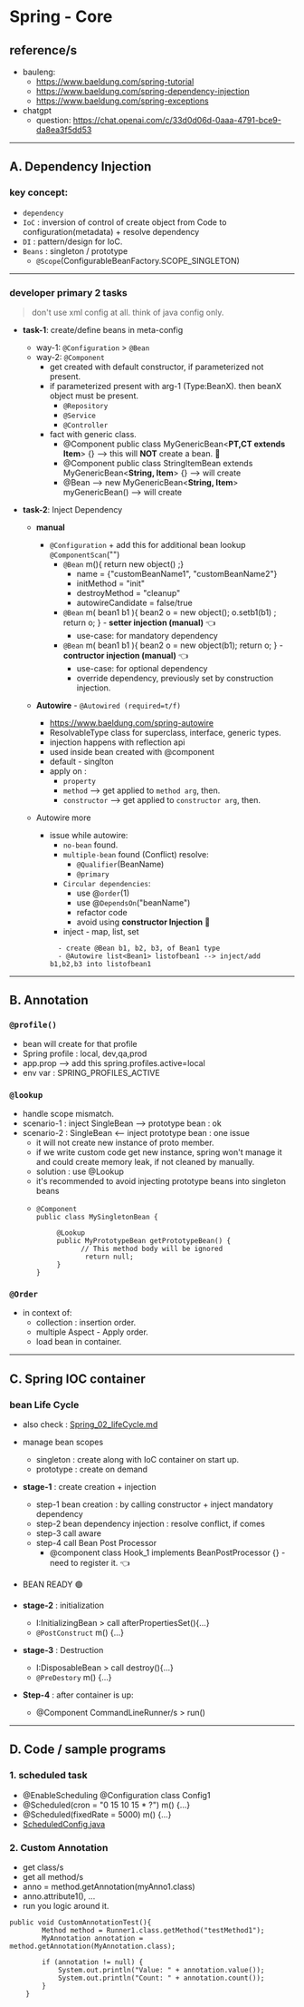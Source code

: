 # Spring - Core
## reference/s
- bauleng:
  - https://www.baeldung.com/spring-tutorial
  - https://www.baeldung.com/spring-dependency-injection
  - https://www.baeldung.com/spring-exceptions
- chatgpt 
  - question: https://chat.openai.com/c/33d0d06d-0aaa-4791-bce9-da8ea3f5dd53
---

## A. Dependency Injection
### key concept:
- `dependency`
- `IoC` : inversion of control of create object from Code to configuration(metadata) + resolve dependency
- `DI` : pattern/design for IoC.
- `Beans` : singleton / prototype 
  - `@Scope`(ConfigurableBeanFactory.SCOPE_SINGLETON)
--- 
### developer primary 2 tasks

> don't use xml config at all. think of java config only.

- **task-1**: create/define beans in meta-config 
  - way-1: `@Configuration` > `@Bean`
  - way-2: `@Component` 
    - get created with default constructor, if parameterized not present.
    - if parameterized present with arg-1 (Type:BeanX). then beanX object must be present.
      - `@Repository`
      - `@Service` 
      - `@Controller`
    - fact with generic class.
      - @Component public class MyGenericBean<**PT,CT extends Item**> {} --> this will **NOT** create a bean. :small_red_triangle:
      - @Component public class StringItemBean extends MyGenericBean<**String, Item**> {} --> will create
      - @Bean -->  new MyGenericBean<**String, Item**> myGenericBean() --> will create
  
- **task-2**: Inject Dependency
  - **manual**
    - `@Configuration` + add this for additional bean lookup `@ComponentScan`("")
      - `@Bean` m(){ return new object() ;}
        - name = {"customBeanName1", "customBeanName2"}
        - initMethod = "init"
        - destroyMethod = "cleanup"
        - autowireCandidate = false/true
      - `@Bean` m( bean1 b1 ){ bean2 o = new object(); o.setb1(b1) ; return o; }  -  **setter injection (manual)** :point_left:
        - use-case: for mandatory dependency
      - `@Bean` m( bean1 b1 ){ bean2 o = new object(b1);  return o; } -  **contructor injection (manual)** :point_left:
        - use-case: for optional dependency
        - override dependency, previously set by construction injection.
      
  - **Autowire** - `@Autowired (required=t/f)` 
    - https://www.baeldung.com/spring-autowire
    - ResolvableType class for  superclass, interface, generic types.
    - injection happens with reflection api
    - used inside bean created with @component
    - default - singlton
    - apply on :
      - `property` 
      - `method` --> get applied to `method arg`, then.
      - `constructor` --> get applied to `constructor arg`, then.
  - Autowire more
    - issue while autowire:
      - `no-bean` found.
      - `multiple-bean` found (Conflict)  resolve:
        - `@Qualifier`(BeanName)
        - `@primary`
      - `Circular dependencies`:
        - use @`order`(1) 
        - use @`DependsOn`("beanName")
        - refactor code
        - avoid using **constructor Injection** :small_red_triangle:
      - inject - map, list, set
      ```
        - create @Bean b1, b2, b3, of Bean1 type
        - @Autowire list<Bean1> listofbean1 --> inject/add b1,b2,b3 into listofbean1
      ```
---
## B. Annotation
### `@profile()`
- bean will create for that profile
- Spring profile : local, dev,qa,prod
- app.prop --> add this spring.profiles.active=local
- env var : SPRING_PROFILES_ACTIVE

### `@lookup` 
- handle scope mismatch.
- scenario-1 : inject SingleBean --> prototype bean : ok
- scenario-2 : SingleBean <-- inject prototype bean : one issue 
  - it will not create new instance of proto member.
  - if we write custom code get new instance, spring won't manage it and could create memory leak, if not cleaned by manually.
  - solution : use @Lookup
  - it's recommended to avoid injecting prototype beans into singleton beans
  - ```
    @Component
    public class MySingletonBean {
    
         @Lookup
         public MyPrototypeBean getPrototypeBean() {
               // This method body will be ignored
                return null;
         }
    }
    ```
### `@Order`
- in context of: 
  - collection :  insertion order.
  - multiple Aspect - Apply order.
  - load bean in container.

---

## C. Spring IOC container
### bean Life Cycle
- also check : [Spring_02_lifeCycle.md](Spring_02_lifeCycle.md)
- manage bean scopes
  - singleton : create along with IoC container on start up.
  - prototype : create on demand
  
- **stage-1** : create creation + injection
  - step-1 bean creation : by calling constructor + inject mandatory dependency
  - step-2 bean dependency injection :  resolve conflict, if comes
  - step-3 call aware
  - step-4 call Bean Post Processor
    - @component class Hook_1 implements BeanPostProcessor {} - need to register it. :point_left:
    
- BEAN READY  :green_circle:

- **stage-2** : initialization
  - I:InitializingBean > call afterPropertiesSet(){...}
  - `@PostConstruct` m() {...}
  
- **stage-3** : Destruction
  - I:DisposableBean > call destroy(){...}
  - `@PreDestory` m() {...}
  
- **Step-4** : after container is up:
  - @Component CommandLineRunner/s > run()
---

## D. Code / sample programs   
### 1. scheduled task
  - @EnableScheduling @Configuration class Config1
  - @Scheduled(cron = "0 15 10 15 * ?") m() {...}
  - @Scheduled(fixedRate = 5000) m() {...}
  - [ScheduledConfig.java](configuration%2FScheduledConfig.java)

### 2. Custom Annotation
- get class/s
- get all method/s
- anno = method.getAnnotation(myAnno1.class)
- anno.attribute1(), ...
- run you logic around it.
```
public void CustomAnnotationTest(){
        Method method = Runner1.class.getMethod("testMethod1");
        MyAnnotation annotation = method.getAnnotation(MyAnnotation.class);

        if (annotation != null) {
            System.out.println("Value: " + annotation.value());
            System.out.println("Count: " + annotation.count());
        }
    }
```

